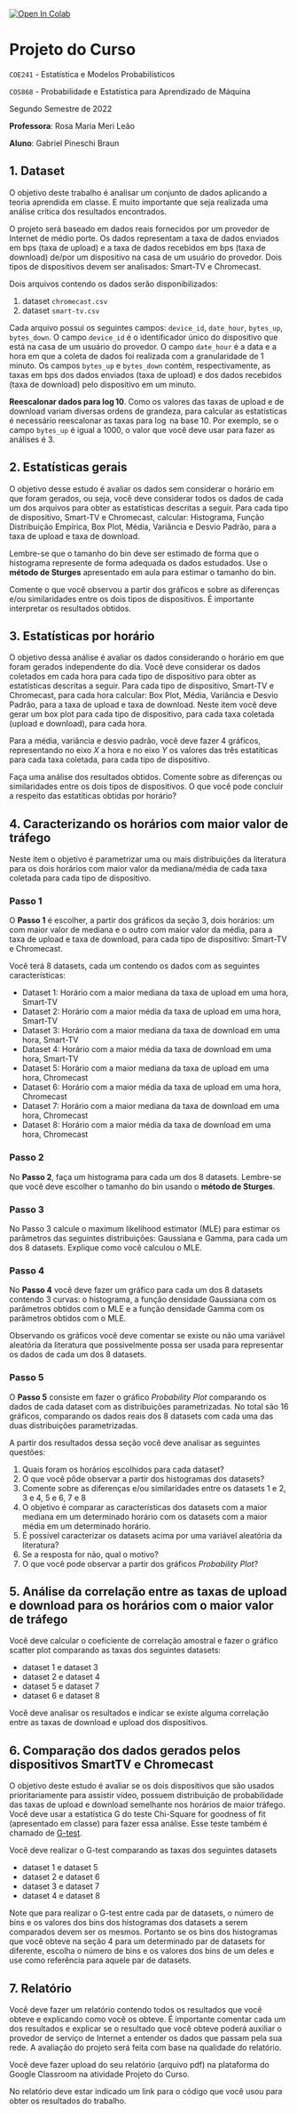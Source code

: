 <a href="https://colab.research.google.com/github/gpbraun/projeto-probest/blob/main/src/projeto_probest.ipynb" target="_parent"><img src="https://colab.research.google.com/assets/colab-badge.svg" alt="Open In Colab"/></a>

# Projeto do Curso

`COE241` - Estatística e Modelos Probabilísticos

`COS868` - Probabilidade e Estatística para Aprendizado de Máquina

Segundo Semestre de 2022

**Professora**: Rosa Maria Meri Leão

**Aluno**: Gabriel Pineschi Braun

## 1. Dataset

O objetivo deste trabalho é analisar um conjunto de dados aplicando a teoria aprendida em classe. E muito importante que seja realizada uma análise crítica dos resultados encontrados.

O projeto será baseado em dados reais fornecidos por um provedor de Internet de médio porte. Os dados representam a taxa de dados enviados em bps (taxa de upload) e a taxa de dados recebidos em bps (taxa de download) de/por um dispositivo na casa de um usuário do provedor. Dois tipos de dispositivos devem ser analisados: Smart-TV e Chromecast.

Dois arquivos contendo os dados serão disponibilizados:

1. dataset `chromecast.csv`
2. dataset `smart-tv.csv`

Cada arquivo possui os seguintes campos: `device_id`, `date_hour`, `bytes_up`, `bytes_down`. O campo `device_id` é o identificador único do dispositivo que está na casa de um usuário do provedor. O campo `date_hour` é a data e a hora em que a coleta de dados foi realizada com a granularidade de 1 minuto. Os campos `bytes_up` e `bytes_down` contém, respectivamente, as taxas em bps dos dados enviados (taxa de upload) e dos dados recebidos (taxa de download) pelo dispositivo em um minuto.

**Reescalonar dados para $\log 10$**. Como os valores das taxas de upload e de download variam diversas ordens de grandeza, para calcular as estatísticas é necessário reescalonar as taxas para $\log$ na base $10$. Por exemplo, se o campo `bytes_up` é igual a $1000$, o valor que você deve usar para fazer as análises é 3.

## 2. Estatísticas gerais

O objetivo desse estudo é avaliar os dados sem considerar o horário em que foram gerados, ou seja, você deve considerar todos os dados de cada um dos arquivos para obter as estatísticas descritas a seguir. Para cada tipo de dispositivo, Smart-TV e Chromecast, calcular: Histograma, Função Distribuição Empírica, Box Plot, Média, Variância e Desvio Padrão, para a taxa de upload e taxa de download.

Lembre-se que o tamanho do bin deve ser estimado de forma que o histograma represente de forma adequada os dados estudados. Use o **método de Sturges** apresentado em aula para estimar o tamanho do bin.

Comente o que você observou a partir dos gráficos e sobre as diferenças e/ou similaridades entre os dois tipos de dispositivos. É importante interpretar os resultados obtidos.

## 3. Estatísticas por horário

O objetivo dessa análise é avaliar os dados considerando o horário em que foram gerados independente do dia. Você deve considerar os dados coletados em cada hora para cada tipo de dispositivo para obter as estatísticas descritas a seguir. Para cada tipo de dispositivo, Smart-TV e Chromecast, para cada hora calcular: Box Plot, Média, Variância e Desvio Padrão, para a taxa de upload e taxa de download. Neste item você deve gerar um box plot para cada tipo de dispositivo, para cada taxa coletada (upload e download), para cada hora. 

Para a média, variância e desvio padrão, você deve fazer 4 gráficos, representando no eixo $X$ a hora e no eixo $Y$ os valores das três estatíticas para cada taxa coletada, para cada tipo de dispositivo.

Faça uma análise dos resultados obtidos. Comente sobre as diferenças ou similaridades entre os dois tipos de dispositivos. O que você pode concluir a respeito das estatíticas obtidas por horário?

## 4. Caracterizando os horários com maior valor de tráfego

Neste item o objetivo é parametrizar uma ou mais distribuições da literatura para os dois horários com maior valor da mediana/média de cada taxa coletada para cada tipo de dispositivo.

### Passo 1

O **Passo 1** é escolher, a partir dos gráficos da seção 3, dois horários: um com maior valor de mediana e o outro com maior valor da média, para a taxa de upload e taxa de download, para cada tipo de dispositivo: Smart-TV e Chromecast.

Você terá 8 datasets, cada um contendo os dados com as seguintes características:

- Dataset 1: Horário com a maior mediana da taxa de upload em uma hora, Smart-TV
- Dataset 2: Horário com a maior média da taxa de upload em uma hora, Smart-TV
- Dataset 3: Horário com a maior mediana da taxa de download em uma hora, Smart-TV
- Dataset 4: Horário com a maior média da taxa de download em uma hora, Smart-TV
- Dataset 5: Horário com a maior mediana da taxa de upload em uma hora, Chromecast
- Dataset 6: Horário com a maior média da taxa de upload em uma hora, Chromecast
- Dataset 7: Horário com a maior mediana da taxa de download em uma hora, Chromecast
- Dataset 8: Horário com a maior média da taxa de download em uma hora, Chromecast

### Passo 2

No **Passo 2**, faça um histograma para cada um dos 8 datasets. Lembre-se que você deve escolher o tamanho do bin usando o **método de Sturges**.

### Passo 3

No Passo 3 calcule o maximum likelihood estimator (MLE) para estimar os parâmetros das seguintes distribuições: Gaussiana e Gamma, para cada um dos 8 datasets. Explique como você calculou o MLE.

### Passo 4

No **Passo 4** você deve fazer um gráfico para cada um dos 8 datasets contendo 3 curvas: o histograma, a função densidade Gaussiana com os parâmetros obtidos com o MLE e a função densidade Gamma com os parâmetros obtidos com o MLE.

Observando os gráficos você deve comentar se existe ou não uma variável aleatória da literatura que possivelmente possa ser usada para representar os dados de cada um dos 8 datasets.

### Passo 5

O **Passo 5** consiste em fazer o gráfico *Probability Plot* comparando os dados de cada dataset com as distribuições parametrizadas. No total são 16 gráficos, comparando os dados reais dos 8 datasets com cada uma das duas distribuições parametrizadas.

A partir dos resultados dessa seção você deve analisar as seguintes questões:

1. Quais foram os horários escolhidos para cada dataset?
2. O que você pôde observar a partir dos histogramas dos datasets?
3. Comente sobre as diferenças e/ou similaridades entre os datasets 1 e 2, 3 e 4, 5 e 6, 7 e 8
8. O objetivo é comparar as características dos datasets com a maior mediana em um
determinado horário com os datasets com a maior média em um determinado horário.
4. É possível caracterizar os datasets acima por uma variável aleatória da literatura?
5. Se a resposta for não, qual o motivo?
6. O que você pode observar a partir dos gráficos *Probability Plot*?

## 5. Análise da correlação entre as taxas de upload e download para os horários com o maior valor de tráfego

Você deve calcular o coeficiente de correlação amostral e fazer o gráfico scatter plot comparando as taxas dos seguintes datasets:

- dataset 1 e dataset 3
- dataset 2 e dataset 4
- dataset 5 e dataset 7
- dataset 6 e dataset 8

Você deve analisar os resultados e indicar se existe alguma correlação entre as taxas de download e upload dos dispositivos.

## 6. Comparação dos dados gerados pelos dispositivos SmartTV e Chromecast

O objetivo deste estudo é avaliar se os dois dispositivos que são usados prioritariamente
para assistir vídeo, possuem distribuição de probabilidade das taxas de upload e download
semelhante nos horários de maior tráfego. Você deve usar a estatística G do teste Chi-Square for goodness of fit (apresentado em classe) para fazer essa análise. Esse teste também é
chamado de [G-test](https://en.wikipedia.org/wiki/G-test).

Você deve realizar o G-test comparando as taxas dos seguintes datasets

- dataset 1 e dataset 5
- dataset 2 e dataset 6
- dataset 3 e dataset 7
- dataset 4 e dataset 8

Note que para realizar o G-test entre cada par de datasets, o número de bins e os valores dos bins dos histogramas dos datasets a serem comparados devem ser os mesmos. Portanto se os bins dos histogramas que você obteve na seção 4 para um determinado par de datasets for diferente, escolha o número de bins e os valores dos bins de um deles e use como referência para aquele par de datasets.

## 7. Relatório

Você deve fazer um relatório contendo todos os resultados que você obteve e explicando como
você os obteve. É importante comentar cada um dos resultados e explicar se o resultado que você obteve poderá auxiliar o provedor de serviço de Internet a entender os dados que passam pela sua rede. A avaliação do projeto será feita com base na qualidade do relatório.

Você deve fazer upload do seu relatório (arquivo pdf) na plataforma do Google Classroom na atividade Projeto do Curso.

No relatório deve estar indicado um link para o código que você usou para obter os resultados do trabalho.






